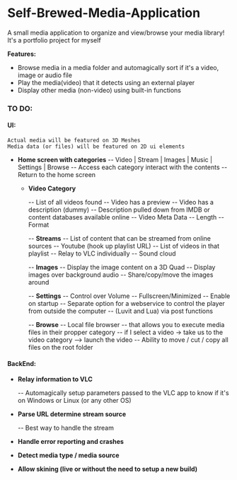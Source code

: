 # Self-Brewed-Media-Application
A small media application to organize and view/browse your media library! It's a portfolio project for myself

**Features:**
- Browse media in a media folder and automagically sort if it's a video, image or audio file
- Play the media(video) that it detects using an external player 
- Display other media (non-video) using built-in functions 

### TO DO:
#### UI:
    Actual media will be featured on 3D Meshes
    Media data (or files) will be featured on 2D ui elements
    
- **Home screen with categories**
 -- Video | Stream | Images | Music | Settings | Browse
 -- Access each category interact with the contents
 -- Return to the home screen

    - **Video Category**

        -- List of all videos found
            -- Video has a preview
            -- Video has a description (dummy)
                -- Description pulled down from IMDB or content databases available online
            -- Video Meta Data 
                -- Length 
                -- Format

        -- **Streams**
            -- List of content that can be streamed from online sources
                -- Youtube (hook up playlist URL) 
                    -- List of videos in that playlist 
                        -- Relay to VLC individually 
                -- Sound cloud

        -- **Images**
            -- Display the image content on a 3D Quad
            -- Display images over background audio 
            -- Share/copy/move the images around

        -- **Settings**
            -- Control over Volume
            -- Fullscreen/Minimized
            -- Enable on startup 
            -- Separate option for a webservice to control the player from outside the computer 
                -- (Luvit and Lua) via post functions 

        -- **Browse**
            -- Local file browser 
                -- that allows you to execute media files in their propper category
                    -- if I select a video -> take us to the video category 
                        --> launch the video
            -- Ability to move / cut / copy all files on the root folder

#### BackEnd:
- **Relay information to VLC**

    -- Automagically setup parameters passed to the VLC app to know if it's on Windows or Linux (or any other OS)
- **Parse URL determine stream source**

    -- Best way to handle the stream 
- **Handle error reporting and crashes**
- **Detect media type / media source**
- **Allow skining (live or without the need to setup a new build)**


